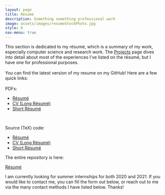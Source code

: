 ```yaml
---
layout: page
title: Résumé
description: Something something professional work
image: assets/images/resumeStockPhoto.jpg
style: 6
nav-menu: true
---
```


<section id="one">
    <div class="inner"> 
        <p>
            This section is dedicated to my résumé, which is a summary of my work, especially computer science and research work. The <a href="{{site.baseurl}}/projects">Projects</a> page dives into detail about most of the experiences I've listed on the résumé, but I have one for professional purposes.
            <br/><br/>
            You can find the latest version of my resume on my GitHub!  Here are a few quick links:
            <br/><br/>
            PDFs:
        </p> 
        <ul class="actions">
            <li><a href="https://github.com/2019aliu/Resume/blob/master/AlexLiuResume.pdf" class="button">Résumé <i class="fa fa-file-pdf-o" style="font-size:24px"></i> </a></li>
            <li><a href="https://github.com/2019aliu/Resume/blob/master/AlexLiuCV.pdf" class="button">CV (Long Résumé) <i class="fa fa-file-pdf-o" style="font-size:24px"></i></a></li>
            <li><a href="https://github.com/2019aliu/Resume/blob/master/AlexLiuResumeShort.pdf" class="button">Short Résumé <i class="fa fa-file-pdf-o" style="font-size:24px"></i></a></li>
        </ul>
<!-- * [Resume PDF](https://github.com/2019aliu/Resume/blob/master/AlexLiuResume.pdf)
* [CV (Long Resume) PDF](https://github.com/2019aliu/Resume/blob/master/AlexLiuCV.pdf)
* [Short Resume PDF](https://github.com/2019aliu/Resume/blob/master/AlexLiuResumeShort.pdf) -->
        <br/>
        <p>Source (TeX) code:</p>
        <ul class="actions">
            <li><a href="https://github.com/2019aliu/Resume/blob/master/resume.tex" class="button">Résumé <i class="fa fa-file-code-o" style="font-size:24px"></i> </a></li>
            <li><a href="https://github.com/2019aliu/Resume/blob/master/cv.tex" class="button">CV (Long Résumé) <i class="fa fa-file-code-o" style="font-size:24px"></i></a></li>
            <li><a href="https://github.com/2019aliu/Resume/blob/master/resumeShort.tex" class="button">Short Résumé <i class="fa fa-file-code-o" style="font-size:24px"></i></a></li>
        </ul>
<!-- * [Resume Tex](https://github.com/2019aliu/Resume/blob/master/resume.tex)
* [CV (Long Resume) Tex](https://github.com/2019aliu/Resume/blob/master/cv.tex)
* [Short Resume Tex](https://github.com/2019aliu/Resume/blob/master/resumeShort.tex) -->
        <p>The entire repository is here:</p>
        <a href="https://www.github.com/2019aliu/Resume" class="button">Résumé <i class="fa fa-github" style="font-size:24px; vertical-align:middle"></i></a>
    </div>
</section>

<section id="two">
    <div class="inner">
    <p>
        I am currently looking for summer internships for both 2020 and 2021. If you would like to contact me, you can fill the form out below, or reach out to me via the many contact methods I have listed below. Thanks!
    </p>
    </div>
</section>

